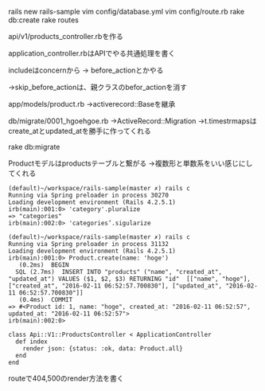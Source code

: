 rails new rails-sample
vim config/database.yml
vim config/route.rb
rake db:create
rake routes


api/v1/products_controller.rbを作る

application_controller.rbはAPIでやる共通処理を書く

includeはconcernから
-> before_actionとかやる

→skip_before_actionは、親クラスのbefor_actionを消す


app/models/product.rb
→activerecord::Baseを継承

db/migrate/0001_hgoehgoe.rb
→ActiveRecord::Migration
→t.timestrmapsはcreate_atとupdated_atを勝手に作ってくれる

rake db:migrate

Productモデルはproductsテーブルと繋がる
→複数形と単数系をいい感じにしてくれる
```
(default)~/workspace/rails-sample(master ✗) rails c
Running via Spring preloader in process 30270
Loading development environment (Rails 4.2.5.1)
irb(main):001:0> 'category'.pluralize
=> "categories"
irb(main):002:0> 'categories’.sigularize
```
```
(default)~/workspace/rails-sample(master ✗) rails c
Running via Spring preloader in process 31132
Loading development environment (Rails 4.2.5.1)
irb(main):001:0> Product.create(name: 'hoge')
   (0.2ms)  BEGIN
  SQL (2.7ms)  INSERT INTO "products" ("name", "created_at", "updated_at") VALUES ($1, $2, $3) RETURNING "id"  [["name", "hoge"], ["created_at", "2016-02-11 06:52:57.700830"], ["updated_at", "2016-02-11 06:52:57.700830"]]
   (0.4ms)  COMMIT
=> #<Product id: 1, name: "hoge", created_at: "2016-02-11 06:52:57", updated_at: "2016-02-11 06:52:57">
irb(main):002:0>
```

```
class Api::V1::ProductsController < ApplicationController
  def index
    render json: {status: :ok, data: Product.all}
  end
end

```

routeで404,500のrender方法を書く


